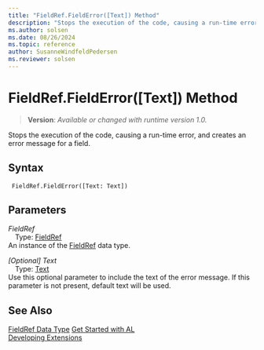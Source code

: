 ```yaml
---
title: "FieldRef.FieldError([Text]) Method"
description: "Stops the execution of the code, causing a run-time error, and creates an error message for a field."
ms.author: solsen
ms.date: 08/26/2024
ms.topic: reference
author: SusanneWindfeldPedersen
ms.reviewer: solsen
---
```

[//]: # (START>DO_NOT_EDIT)
[//]: # (IMPORTANT:Do not edit any of the content between here and the END>DO_NOT_EDIT.)
[//]: # (Any modifications should be made in the .xml files in the ModernDev repo.)
# FieldRef.FieldError([Text]) Method
> **Version**: _Available or changed with runtime version 1.0._

Stops the execution of the code, causing a run-time error, and creates an error message for a field.


## Syntax
```AL
 FieldRef.FieldError([Text: Text])
```
## Parameters
*FieldRef*  
&emsp;Type: [FieldRef](fieldref-data-type.md)  
An instance of the [FieldRef](fieldref-data-type.md) data type.  

*[Optional] Text*  
&emsp;Type: [Text](../text/text-data-type.md)  
Use this optional parameter to include the text of the error message. If this parameter is not present, default text will be used.  



[//]: # (IMPORTANT: END>DO_NOT_EDIT)
## See Also
[FieldRef Data Type](fieldref-data-type.md)
[Get Started with AL](../../devenv-get-started.md)  
[Developing Extensions](../../devenv-dev-overview.md)